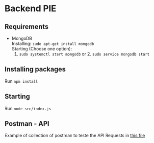 # Backend PIE

## Requirements

- MongoDB  
  Installing: `sudo apt-get install mongodb`  
  Starting (Choose one option):
  1.  `sudo systemctl start mongodb` or 2. `sudo service mongodb start`

## Installing packages

Run `npm install`

## Starting

Run `node src/index.js`

## Postman - API

Example of collection of postman to teste the API Requests in [this file](PIE.postman_collection.json)
